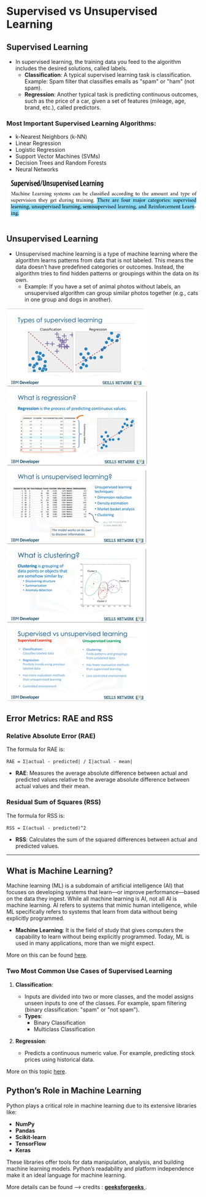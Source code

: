 # Supervised vs Unsupervised Learning

## Supervised Learning
- In supervised learning, the training data you feed to the algorithm includes the desired solutions, called labels.
    - **Classification**: A typical supervised learning task is classification. Example: Spam filter that classifies emails as "spam" or "ham" (not spam).
    - **Regression**: Another typical task is predicting continuous outcomes, such as the price of a car, given a set of features (mileage, age, brand, etc.), called predictors.

### Most Important Supervised Learning Algorithms:
- k-Nearest Neighbors (k-NN)
- Linear Regression
- Logistic Regression
- Support Vector Machines (SVMs)
- Decision Trees and Random Forests
- Neural Networks

![Supervised Learning](image.png)

## Unsupervised Learning
- Unsupervised machine learning is a type of machine learning where the algorithm learns patterns from data that is not labeled. This means the data doesn’t have predefined categories or outcomes. Instead, the algorithm tries to find hidden patterns or groupings within the data on its own.
    - Example: If you have a set of animal photos without labels, an unsupervised algorithm can group similar photos together (e.g., cats in one group and dogs in another).

![Unsupervised Learning](image-1.png)

## Error Metrics: RAE and RSS

### Relative Absolute Error (RAE)
The formula for RAE is:

``` RAE = Σ|actual - predicted| / Σ|actual - mean| ```


- **RAE**: Measures the average absolute difference between actual and predicted values relative to the average absolute difference between actual values and their mean.

### Residual Sum of Squares (RSS)
The formula for RSS is:

`RSS = Σ(actual - predicted)^2`


- **RSS**: Calculates the sum of the squared differences between actual and predicted values.

---

## What is Machine Learning?
Machine learning (ML) is a subdomain of artificial intelligence (AI) that focuses on developing systems that learn—or improve performance—based on the data they ingest. While all machine learning is AI, not all AI is machine learning. AI refers to systems that mimic human intelligence, while ML specifically refers to systems that learn from data without being explicitly programmed.

- **Machine Learning**: It is the field of study that gives computers the capability to learn without being explicitly programmed. Today, ML is used in many applications, more than we might expect.

More on this can be found [here](https://www.geeksforgeeks.org/machine-learning/).

### Two Most Common Use Cases of Supervised Learning
1. **Classification**:
   - Inputs are divided into two or more classes, and the model assigns unseen inputs to one of the classes. For example, spam filtering (binary classification: "spam" or "not spam").
   - **Types**: 
       - Binary Classification
       - Multiclass Classification
       
2. **Regression**:
   - Predicts a continuous numeric value. For example, predicting stock prices using historical data.

More on this topic [here](https://www.geeksforgeeks.org/getting-started-machine-learning/).

## Python’s Role in Machine Learning
Python plays a critical role in machine learning due to its extensive libraries like:
- **NumPy**
- **Pandas**
- **Scikit-learn**
- **TensorFlow**
- **Keras**

These libraries offer tools for data manipulation, analysis, and building machine learning models. Python’s readability and platform independence make it an ideal language for machine learning.

More details can be found --> credits : [**geeksforgeeks** ](https://www.geeksforgeeks.org/machine-learning-with-python/?ref=ml_lbp).
